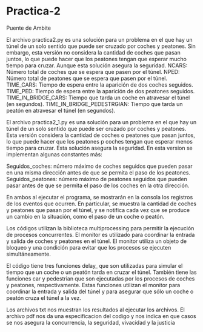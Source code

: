 # Practica-2
Puente de Ambite

El archivo practica2.py es una solución para un problema en el que hay un túnel de un solo sentido que puede ser cruzado por coches y peatones. Sin embargo, esta versión no considera la cantidad de coches que pasan juntos, lo que puede hacer que los peatones tengan que esperar mucho tiempo para cruzar. Aunque esta solución asegura la seguridad.
NCARS: Número total de coches que se espera que pasen por el túnel.
NPED: Número total de peatones que se espera que pasen por el túnel.
TIME_CARS: Tiempo de espera entre la aparición de dos coches seguidos.
TIME_PED: Tiempo de espera entre la aparición de dos peatones seguidos.
TIME_IN_BRIDGE_CARS: Tiempo que tarda un coche en atravesar el túnel (en segundos).
TIME_IN_BRIDGE_PEDESTRGIAN: Tiempo que tarda un peatón en atravesar el túnel (en segundos).

El archivo practica2_1.py es una solución para un problema en el que hay un túnel de un solo sentido que puede ser cruzado por coches y peatones. Esta versión considera la cantidad de coches o peatones que pasan juntos, lo que puede hacer que los peatones p coches tengan que esperar menos tiempo para cruzar. Esta solución asegura la seguridad.
En esta version se implementan algunas constantes más:

Seguidos_coches: número máximo de coches seguidos que pueden pasar en una misma dirección antes de que se permita el paso de los peatones.
Seguidos_peatones: número máximo de peatones seguidos que pueden pasar antes de que se permita el paso de los coches en la otra dirección.

En ambos al ejecutar el programa, se mostrarán en la consola los registros de los eventos que ocurren. En particular, se muestra la cantidad de coches y peatones que pasan por el túnel, y se notifica cada vez que se produce un cambio en la situación, como el paso de un coche o peatón.

Los códigos utilizan la biblioteca multiprocessing para permitir la ejecución de procesos concurrentes. El monitor es utilizado para coordinar la entrada y salida de coches y peatones en el túnel. El monitor utiliza un objeto de bloqueo y una condición para evitar que los procesos se ejecuten simultáneamente.

El código tiene tres funciones delay_ que son utilizadas para simular el tiempo que un coche o un peatón tarda en cruzar el túnel. También tiene las funciones car y pedestrian que son ejecutadas por los procesos de coches y peatones, respectivamente. Estas funciones utilizan el monitor para coordinar la entrada y salida del túnel y para asegurar que sólo un coche o peatón cruza el túnel a la vez.

Los archivos txt nos muestran los resultados al ejecutar los archivos.
El archivo pdf nos da una especificacion del codigo y nos indica en que casos se nos asegura la concurrencia, la seguridad, vivacidad y la justicia
